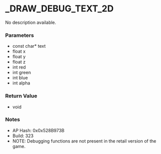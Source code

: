 # _DRAW_DEBUG_TEXT_2D

No description available.

### Parameters
* const char* text
* float x
* float y
* float z
* int red
* int green
* int blue
* int alpha

### Return Value
* void

### Notes
* AP Hash: 0x0x528B973B
* Build: 323
* NOTE: Debugging functions are not present in the retail version of the game.

